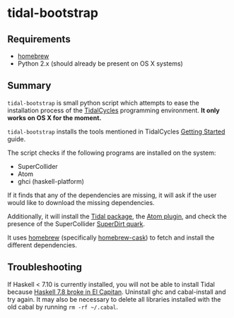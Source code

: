 tidal-bootstrap
===============

Requirements
------------

* [homebrew](http://brew.sh/)
* Python 2.x (should already be present on OS X systems)

Summary
-------

`tidal-bootstrap` is small python script which attempts to ease the installation process of the [TidalCycles](http://tidalcycles.org/) programming environment. **It only works on OS X for the moment.**

`tidal-bootstrap` installs the tools mentioned in TidalCycles [Getting Started](http://tidalcycles.org/getting_started.html) guide.

The script checks if the following programs are installed on the system:

* SuperCollider
* Atom
* ghci (haskell-platform)

If it finds that any of the dependencies are missing, it will ask if the user would like to download the missing dependencies.

Additionally, it will install the [Tidal package](https://hackage.haskell.org/package/tidal), the [Atom plugin](https://atom.io/users/tidalcycles), and check the presence of the SuperCollider [SuperDirt quark](https://github.com/musikinformatik/SuperDirt).

It uses [homebrew](http://brew.sh/) (specifically [homebrew-cask](https://github.com/caskroom/homebrew-cask)) to fetch and install the different dependencies.

Troubleshooting
---------------

If Haskell < 7.10 is currently installed, you will not be able to install Tidal because [Haskell 7.8 broke in El Capitan](https://ghc.haskell.org/trac/ghc/blog/weekly20150721#MacOSXElCapitansupport). Uninstall ghc and cabal-install and try again. It may also be necessary to delete all libraries installed with the old cabal by running `rm -rf ~/.cabal`.
